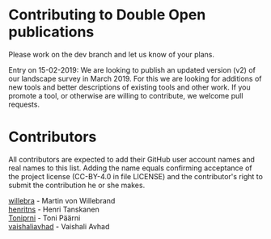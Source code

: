 # Contributing to Double Open publications

Please work on the dev branch and let us know of your plans.

Entry on 15-02-2019: We are looking to publish an updated version (v2) of our landscape survey in March 2019. For this we are looking for additions of new tools and better descriptions of existing tools and other work. If you promote a tool, or otherwise are willing to contribute, we welcome pull requests. 

# Contributors
All contributors are expected to add their GitHub user account names and real names to this list. Adding the name equals confirming acceptance of the project license (CC-BY-4.0 in file LICENSE) and the contributor's right to submit the contribution he or she makes.

[willebra](https://github.com/willebra) - Martin von Willebrand  
[henritns](https://github.com/henritns) - Henri Tanskanen  
[Toniprni](https://github.com/Toniprni) - Toni Päärni  
[vaishaliavhad](https://github.com/vaishaliavhad) - Vaishali Avhad  